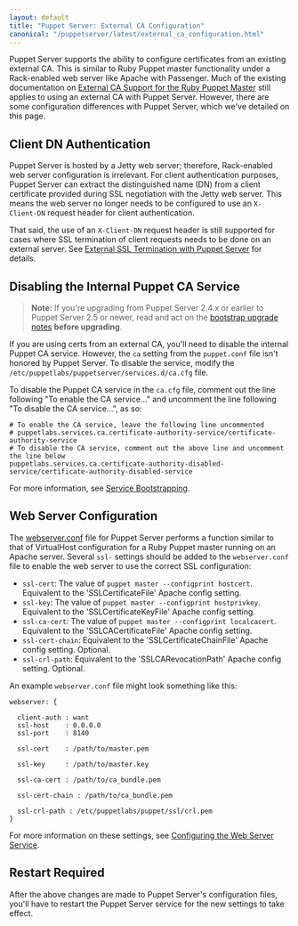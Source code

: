 ```yaml
---
layout: default
title: "Puppet Server: External CA Configuration"
canonical: "/puppetserver/latest/external_ca_configuration.html"
---
```


Puppet Server supports the ability to configure certificates from an existing
external CA. This is similar to Ruby Puppet master functionality under a Rack-enabled web server like Apache with Passenger. Much of the existing
documentation on [External CA Support for the Ruby Puppet Master](https://docs.puppet.com/puppet/latest/reference/config_ssl_external_ca.html)
still applies to using an external CA with Puppet Server. However, there are some configuration differences with Puppet Server, which we've detailed on this page.

## Client DN Authentication

Puppet Server is hosted by a Jetty web server; therefore, Rack-enabled web server configuration is irrelevant. For client authentication purposes, Puppet Server can extract the distinguished name (DN) from a client certificate provided during SSL negotiation with the Jetty web server. This means the web server no longer needs to be configured to use an `X-Client-DN` request header for client authentication.

That said, the use of an `X-Client-DN` request header is still supported
for cases where SSL termination of client requests needs to be done on an
external server. See [External SSL Termination with Puppet Server](./external_ssl_termination.markdown) for details.

## Disabling the Internal Puppet CA Service

> **Note:** If you're upgrading from Puppet Server 2.4.x or earlier to Puppet Server 2.5 or newer, read and act on the [bootstrap upgrade notes](./bootstrap_upgrade_notes.markdown) **before upgrading**.

If you are using certs from an external CA, you'll need to disable the internal Puppet CA service. However, the `ca` setting from the `puppet.conf` file isn't honored by Puppet Server. To disable the service, modify the `/etc/puppetlabs/puppetserver/services.d/ca.cfg` file.

To disable the Puppet CA service in the `ca.cfg` file, comment out the line following "To enable the CA service..." and uncomment the line following "To disable the CA service...", as so:

```
# To enable the CA service, leave the following line uncommented
# puppetlabs.services.ca.certificate-authority-service/certificate-authority-service
# To disable the CA service, comment out the above line and uncomment the line below
puppetlabs.services.ca.certificate-authority-disabled-service/certificate-authority-disabled-service
```

For more information, see [Service Bootstrapping](./configuration.markdown#service-bootstrapping).

## Web Server Configuration

The [webserver.conf](./config_file_webserver.markdown) file for Puppet Server performs a function similar to that of VirtualHost configuration for
a Ruby Puppet master running on an Apache server. Several `ssl-` settings
should be added to the `webserver.conf` file to enable the web server to
use the correct SSL configuration:

* `ssl-cert`: The value of `puppet master --configprint hostcert`. Equivalent to the 'SSLCertificateFile' Apache config setting.
* `ssl-key`: The value of `puppet master --configprint hostprivkey`. Equivalent to the 'SSLCertificateKeyFile' Apache config setting.
* `ssl-ca-cert`: The value of `puppet master --configprint localcacert`. Equivalent to the 'SSLCACertificateFile' Apache config setting.
* `ssl-cert-chain`: Equivalent to the 'SSLCertificateChainFile' Apache config setting. Optional.
* `ssl-crl-path`: Equivalent to the 'SSLCARevocationPath' Apache config setting. Optional.

An example `webserver.conf` file might look something like this:

~~~
webserver: {

  client-auth : want
  ssl-host    : 0.0.0.0
  ssl-port    : 8140

  ssl-cert    : /path/to/master.pem

  ssl-key     : /path/to/master.key

  ssl-ca-cert : /path/to/ca_bundle.pem

  ssl-cert-chain : /path/to/ca_bundle.pem

  ssl-crl-path : /etc/puppetlabs/puppet/ssl/crl.pem
}
~~~

For more information on these settings, see [Configuring the Web Server Service](https://github.com/puppetlabs/trapperkeeper-webserver-jetty9/blob/master/doc/jetty-config.md).

## Restart Required

After the above changes are made to Puppet Server's configuration files, you'll have to restart the Puppet Server service for the new settings to take effect.
